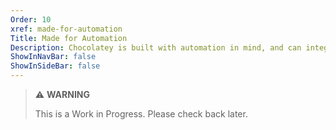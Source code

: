 ```yaml
---
Order: 10
xref: made-for-automation
Title: Made for Automation
Description: Chocolatey is built with automation in mind, and can integrate into any workflow
ShowInNavBar: false
ShowInSideBar: false
---
```


> :warning: **WARNING**
>
> This is a Work in Progress. Please check back later.